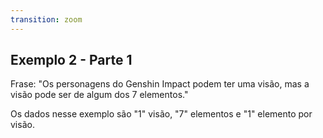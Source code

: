 ```yaml
---
transition: zoom
---
```


## Exemplo 2 - Parte 1

Frase: "Os personagens do Genshin Impact podem ter uma visão, mas a visão pode ser de algum dos 7 elementos."

Os dados nesse exemplo são "1" visão, "7" elementos e "1" elemento por visão.
